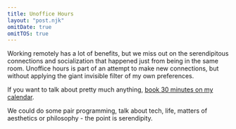 ```yaml
---
title: Unoffice Hours
layout: "post.njk"
omitDate: true
omitTOS: true
---
```


Working remotely has a lot of benefits, but we miss out on the serendipitous connections and socialization that happened just from being in the same room. Unoffice hours is part of an attempt to make new connections, but without applying the giant invisible filter of my own preferences.

If you want to talk about pretty much anything, [book 30 minutes on my calendar](https://cal.com/joshuaseigler/unoffice-hours).

We could do some pair programming, talk about tech, life, matters of aesthetics or philosophy - the point is serendipity.